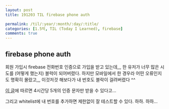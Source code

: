 ```yaml
---
layout: post
title: 191203 TIL firebase phone auth

permalink: /til/:year/:month/:day/:title/
categories: [1.5막, TIL (Today I Learned), firebase]
comments: true
---
```


## firebase phone auth

회원 가입시 firebase 전화번호 인증으로 가입을 받고 있는데,,, 
한 유저가 너무 많은 시도를 (어떻게 했는지) 블럭이 되어버렸다. 
하지만 모바일에서 한 경우라 어떤 오류인지도 명확히 몰랐고,,, 
이것저것 해보다가 내 번호도 블락이 걸려버렸다 ^^

[이 글](https://stackoverflow.com/questions/37601942/firebase-3-we-have-blocked-all-requests-from-this-device-due-to-unusual-activi)에 따르면 4시간당 5개의 인증 문자만 받을 수 있다고...

그리고 whitelist에 내 번호를 추가하면 제한없이 잘 테스트할 수 있다. 하하. 하하...
